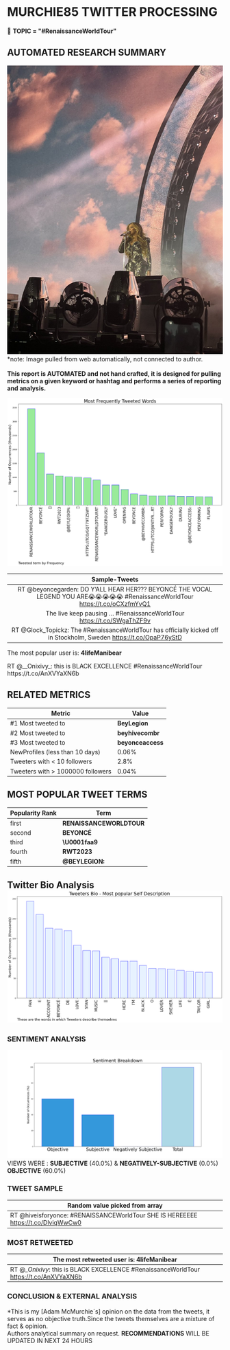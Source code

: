 # MURCHIE85 TWITTER PROCESSING 
&#x1F34E; **TOPIC = "#RenaissanceWorldTour"**

## AUTOMATED RESEARCH SUMMARY

![image](assets/2023-05-10hashtagImage.png)*note: Image pulled from web automatically, not connected to author.
<br></br>
<b> This report is AUTOMATED and not hand crafted, it is designed for pulling metrics on a given keyword or hashtag and performs a series of reporting and analysis.</b>



![image](assets/2023-05-10TWEETS.png)



|                **Sample-Tweets**        |
| :-------------: |
| RT @beyoncegarden: DO Y’ALL HEAR HER??? BEYONCÉ THE VOCAL LEGEND YOU ARE😭😭😭😭😭 #RenaissanceWorldTour https://t.co/oCXzfmYvQ1 |
| The live keep pausing … #RenaissanceWorldTour https://t.co/SWgaThZF9v |
| RT @Glock_Topickz: The #RenaissanceWorldTour has officially kicked off in Stockholm, Sweden https://t.co/OpaP76yStD |

The most popular user is: **4lifeManibear**
<div class="alert alert-block alert-danger"> RT @__Onixivy_: this is BLACK EXCELLENCE #RenaissanceWorldTour https://t.co/AnXVYaXN6b</div>

## RELATED METRICS<br>
| Metric | Value |
| ------------- | ------------- |
| #1 Most tweeted to  | **BeyLegion** |
| #2 Most tweeted to  | **beyhivecombr** |
| #3 Most tweeted to  | **beyonceaccess** |
| NewProfiles (less than 10 days) | 0.06%  |
| Tweeters with < 10 followers  | 2.8%|
| Tweeters with > 1000000 followers  | 0.04%  |



## MOST POPULAR TWEET TERMS 


| Popularity Rank  | Term |
| ------------- | ------------- |
| first  | **RENAISSANCEWORLDTOUR**  |
| second  | **BEYONCÉ**  |
| third  | **\U0001faa9** |
| fourth  | **RWT2023**  |
| fifth  | **@BEYLEGION:**  |


## Twitter Bio Analysis![image](assets/2023-05-10BIO.png)
### SENTIMENT ANALYSIS
![image](assets/2023-05-10sentiment.png)
VIEWS WERE : **SUBJECTIVE**  (40.0%) & **NEGATIVELY-SUBJECTIVE** (0.0%) **OBJECTIVE** (60.0%)

### TWEET SAMPLE 
| Random value picked from array |
| ------------- |
|RT @hiveisforyonce: #RENAISSANCEWorldTour SHE IS HEREEEEE https://t.co/DlviqWwCw0 |

### MOST RETWEETED 

| The most retweeted user is: **4lifeManibear**  |
| ------------- |
| RT @__Onixivy_: this is BLACK EXCELLENCE #RenaissanceWorldTour https://t.co/AnXVYaXN6b |

### CONCLUSION & EXTERNAL ANALYSIS

*This is my [Adam McMurchie`s] opinion on the data from the tweets, it serves as no objective truth.Since the tweets themselves are a mixture of fact & opinion.<br>
Authors analytical summary on request.
**RECOMMENDATIONS** WILL BE UPDATED IN NEXT  24 HOURS <br>